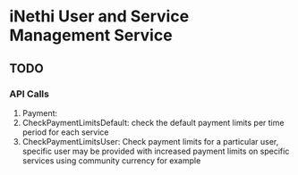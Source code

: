 # iNethi User and Service Management Service
## TODO
### API Calls
1. Payment:
2. CheckPaymentLimitsDefault: check the default payment limits per time period for each service
3. CheckPaymentLimitsUser: Check payment limits for a particular user, specific user may be provided with increased 
payment limits on specific services using community currency for example